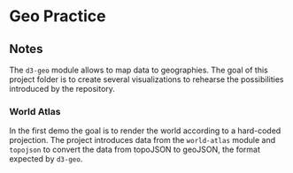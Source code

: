# Geo Practice

<!-- ## [Live Demo](LIVE_DEMO_URL) -->

## Notes

The `d3-geo` module allows to map data to geographies. The goal of this project folder is to create several visualizations to rehearse the possibilities introduced by the repository.

### World Atlas

In the first demo the goal is to render the world according to a hard-coded projection. The project introduces data from the `world-atlas` module and `topojson` to convert the data from topoJSON to geoJSON, the format expected by `d3-geo`.
